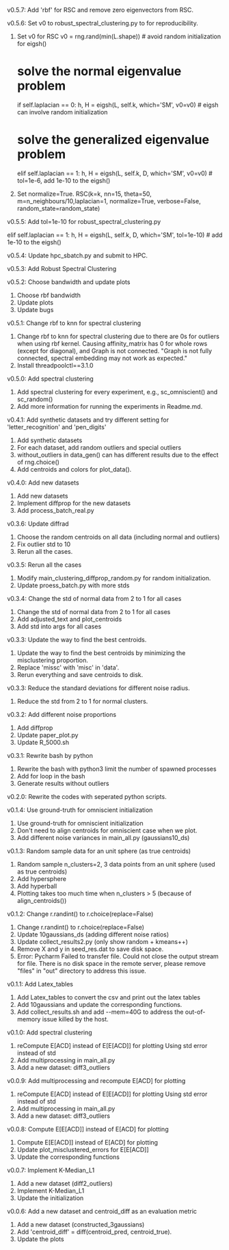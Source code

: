 v0.5.7: Add 'rbf' for RSC and remove zero eigenvectors from RSC.



v0.5.6: Set v0 to robust_spectral_clustering.py to for reproducibility. 

1. Set v0 for RSC
   v0 = rng.rand(min(L.shape))   # avoid random initialization for eigsh()
   # solve the normal eigenvalue problem
   if self.laplacian == 0:
       h, H = eigsh(L, self.k, which='SM', v0=v0)     # eigsh can involve random initialization
   # solve the generalized eigenvalue problem
   elif self.laplacian == 1:
       h, H = eigsh(L, self.k, D, which='SM', v0=v0)    # tol=1e-6, add 1e-10 to the eigsh()

2. Set normalize=True.
   RSC(k=k, nn=15, theta=50, m=n_neighbours/10,laplacian=1,  normalize=True, verbose=False, random_state=random_state)


v0.5.5: Add tol=1e-10 for robust_spectral_clustering.py

  elif self.laplacian == 1:
          h, H = eigsh(L, self.k, D, which='SM', tol=1e-10)    # add 1e-10 to the eigsh()


v0.5.4: Update hpc_sbatch.py and submit to HPC.

v0.5.3: Add Robust Spectral Clustering


v0.5.2: Choose bandwidth and update plots 

1. Choose rbf bandwidth
2. Update plots 
3. Update bugs 


v0.5.1: Change rbf to knn for spectral clustering  

1. Change rbf to knn for spectral clustering due to there are 0s for outliers when using rbf kernel.
   Causing affinity_matrix has 0 for whole rows (except for diagonal), and Graph is not connected. "Graph is not fully connected, spectral embedding may not work as expected."
2. Install threadpoolctl==3.1.0


v0.5.0: Add spectral clustering

1. Add spectral clustering for every experiment, e.g., sc_omniscient() and sc_random()
2. Add more information for running the experiments in Readme.md.


v0.4.1: Add synthetic datasets and try different setting for 'letter_recognition' and 'pen_digits'

1. Add synthetic datasets 
2. For each dataset, add random outliers and special outliers 
3. without_outliers in data_gen() can has different results due to the effect of rng.choice()
4. Add centroids and colors for plot_data().


v0.4.0: Add new datasets 

1. Add new datasets 
2. Implement diffprop for the new datasets
3. Add process_batch_real.py



v0.3.6: Update diffrad 

1. Choose the random centroids on all data (including normal and outliers)
2. Fix outlier std to 10
3. Rerun all the cases. 


v0.3.5: Rerun all the cases 

1. Modify main_clustering_diffprop_random.py for random initialization. 
2. Update proess_batch.py with more stds



v0.3.4: Change the std of normal data from 2 to 1 for all cases 

1. Change the std of normal data from 2 to 1 for all cases 
2. Add adjusted_text and plot_centroids 
3. Add std into args for all cases 


v0.3.3: Update the way to find the best centroids. 

1. Update the way to find the best centroids by minimizing the misclustering proportion. 
2. Replace 'missc' with 'misc' in 'data'.
3. Rerun everything and save centroids to disk.


v0.3.3: Reduce the standard deviations for different noise radius. 

1. Reduce the std from 2 to 1 for normal clusters.


v0.3.2: Add different noise proportions 

1. Add diffprop
2. Update paper_plot.py 
3. Update R_5000.sh 


v0.3.1: Rewrite bash by python

1. Rewrite the bash with python3 
   limit the number of spawned processes 
2. Add for loop in the bash
3. Generate results without outliers


v0.2.0: Rewrite the codes with seperated python scripts. 

v0.1.4: Use ground-truth for omniscient initialization

1. Use ground-truth for omniscient initialization
2. Don't need to align centroids for omniscient case when we plot. 
3. Add different noise variances in main_all.py (gaussians10_ds)


v0.1.3: Random sample data for an unit sphere (as true centroids) 

1. Random sample n_clusters=2, 3 data points from an unit sphere (used as true centroids)
2. Add hypersphere 
3. Add hyperball 
4. Plotting takes too much time when n_clusters > 5 (because of align_centroids())


v0.1.2: Change r.randint() to r.choice(replace=False)

1. Change r.randint() to r.choice(replace=False)
2. Update 10gaussians_ds (adding different noise ratios)
3. Update collect_results2.py (only show random + kmeans++)
4. Remove X and y in seed_res.dat to save disk space.
5. Error: Pycharm Failed to transfer file. Could not close the output stream for file.
   There is no disk space in the remote server, please remove "files" in "out" directory to address this issue. 

   
v0.1.1: Add Latex_tables

1. Add Latex_tables to convert the csv and print out the latex tables 
2. Add 10gaussians and update the corresponding functions. 
3. Add collect_results.sh and add --mem=40G to address the out-of-memory issue killed by the host. 


v0.1.0: Add spectral clustering 

1. reCompute E[ACD] instead of E[E[ACD]]  for plotting
   Using std error instead of std
2. Add multiprocessing in main_all.py 
3. Add a new dataset: diff3_outliers


v0.0.9: Add multiprocessing and recompute E[ACD] for plotting

1. reCompute E[ACD] instead of E[E[ACD]]  for plotting
   Using std error instead of std
2. Add multiprocessing in main_all.py 
3. Add a new dataset: diff3_outliers


v0.0.8: Compute E[E[ACD]] instead of E[ACD] for plotting

1. Compute E[E[ACD]] instead of E[ACD] for plotting
2. Update plot_misclustered_errors for E[E[ACD]]
3. Update the corresponding functions 


v0.0.7: Implement K-Median_L1

1. Add a new dataset (diff2_outliers)
2. Implement K-Median_L1
3. Update the initialization 


v0.0.6: Add a new dataset and centroid_diff as an evaluation metric

1. Add a new dataset (constructed_3gaussians)
2. Add 'centroid_diff' = diff(centroid_pred, centroid_true).
3. Update the plots
